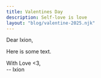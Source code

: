 ```yaml
---
title: Valentines Day
description: Self-love is love
layout: "blog/valentine-2025.njk"
---
```


Dear Ixion,

Here is some text.

With Love <3,<br/>-- Ixion
